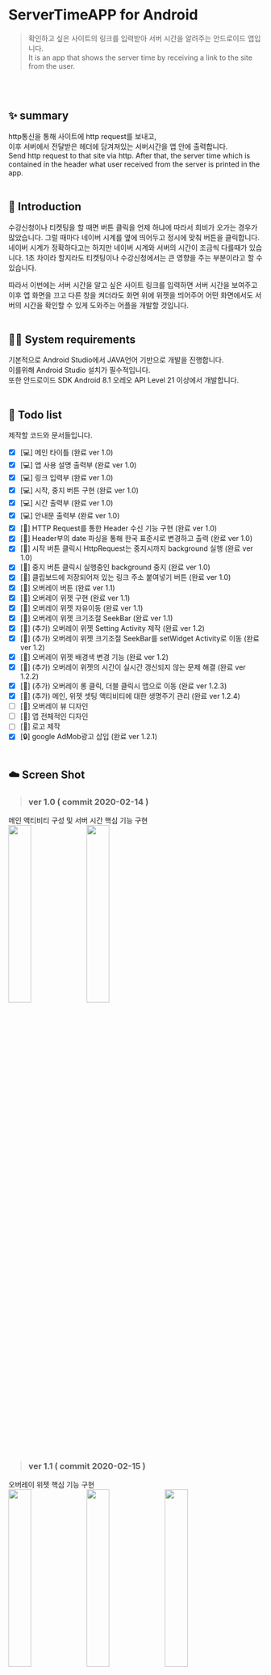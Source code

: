 # ServerTimeAPP for Android
>확인하고 싶은 사이트의 링크를 입력받아 서버 시간을 알려주는 안드로이드 앱입니다.  
It is an app that shows the server time by receiving a link to the site from the user.

  <br/><br/>
## ✨ summary
http통신을 통해 사이트에 http request를 보내고,  
이후 서버에서 전달받은 헤더에 담겨져있는 서버시간을 앱 안에 출력합니다.  
Send http request to that site via http. After that, the server time which is contained in the header what user received from the server is printed in the app.
  <br/><br/>
## 📖 Introduction  
수강신청이나 티켓팅을 할 때면 버튼 클릭을 언제 하냐에 따라서 희비가 오가는 경우가 많았습니다. 그럴 때마다 네이버 시계를 옆에 띄어두고 정시에 맞춰 버튼을 클릭합니다. 네이버 시계가 정확하다고는 하지만 네이버 시계와 서버의 시간이 조금씩 다를때가 있습니다. 1초 차이라 할지라도 티켓팅이나 수강신청에서는 큰 영향을 주는 부분이라고 할 수 있습니다.

따라서 이번에는 서버 시간을 알고 싶은 사이트 링크를 입력하면 서버 시간을 보여주고 이후 앱 화면을 끄고 다른 창을 켜더라도 화면 위에 위젯을 띄어주어 어떤 화면에서도 서버의 시간을 확인할 수 있게 도와주는 어플을 개발할 것입니다.
  <br/><br/>
## 👨‍💻 System requirements
기본적으로 Android Studio에서 JAVA언어 기반으로 개발을 진행합니다.  
이를위해 Android Studio 설치가 필수적입니다.  
또한 안드로이드 SDK Android 8.1 오레오 API Level 21 이상에서 개발합니다.
  <br/><br/>
## 📝 Todo list
제작할 코드와 문서들입니다.

- [x] [💻] 메인 타이틀 (완료 ver 1.0)
- [x] [💻] 앱 사용 설명 출력부 (완료 ver 1.0)
- [x] [💻] 링크 입력부 (완료 ver 1.0)
- [x] [💻] 시작, 중지 버튼 구현 (완료 ver 1.0)
- [x] [💻] 시간 출력부 (완료 ver 1.0)
- [x] [💻] 안내문 출력부 (완료 ver 1.0)
- [x] [📗] HTTP Request를 통한 Header 수신 기능 구현 (완료 ver 1.0)
- [x] [📗] Header부의 date 파싱을 통해 한국 표준시로 변경하고 출력 (완료 ver 1.0)
- [x] [📗] 시작 버튼 클릭시 HttpRequest는 중지시까지 background 실행 (완료 ver 1.0)
- [x] [📗] 중지 버튼 클릭시 실행중인 background 중지 (완료 ver 1.0)
- [x] [📗] 클립보드에 저장되어져 있는 링크 주소 붙여넣기 버튼 (완료 ver 1.0)
- [x] [🔨] 오버레이 버튼 (완료 ver 1.1)
- [x] [🔨] 오버레이 위젯 구현 (완료 ver 1.1)
- [x] [🔨] 오버레이 위젯 자유이동 (완료 ver 1.1)
- [x] [🔨] 오버레이 위젯 크기조절 SeekBar (완료 ver 1.1)
- [x] [🔨] (추가) 오버레이 위젯 Setting Activity 제작 (완료 ver 1.2)
- [x] [🔨] (추가) 오버레이 위젯 크기조절 SeekBar를 setWidget Activity로 이동 (완료 ver 1.2)
- [x] [🔨] 오버레이 위젯 배경색 변경 기능 (완료 ver 1.2)
- [x] [🔨] (추가) 오버레이 위젯의 시간이 실시간 갱신되지 않는 문제 해결 (완료 ver 1.2.2)
- [x] [🔨] (추가) 오버레이 롱 클릭, 더블 클릭시 앱으로 이동 (완료 ver 1.2.3)
- [x] [🔨] (추가) 메인, 위젯 셋팅 액티비티에 대한 생명주기 관리 (완료 ver 1.2.4)
- [ ] [🔨] 오버레이 뷰 디자인
- [ ] [🔨] 앱 전체적인 디자인 
- [ ] [🔨] 로고 제작
- [x] [🔒] google AdMob광고 삽입 (완료 ver 1.2.1)
  <br/> <br/>
  
## ☁️ Screen Shot
  
> ### ver 1.0 ( commit 2020-02-14 )  
메인 액티비티 구성 및 서버 시간 핵심 기능 구현  
<img src="https://user-images.githubusercontent.com/56837413/74477830-62cd6680-4eef-11ea-8d06-8c36afbba924.jpg" width="30%"></img> 
<img src="https://user-images.githubusercontent.com/56837413/74477619-fe120c00-4eee-11ea-82b8-749822bab159.jpg" width="30%"></img>
  
  <br/>
  <br/>
  <br/>
  
> ### ver 1.1 ( commit 2020-02-15 )  
오버레이 위젯 핵심 기능 구현  
<img src="https://user-images.githubusercontent.com/56837413/74565281-40e9e780-4fb4-11ea-833e-55d963597bd4.jpg" width="30%"></img>
<img src="https://user-images.githubusercontent.com/56837413/74565288-447d6e80-4fb4-11ea-8a17-03bcf82eea31.jpg" width="30%"></img>
<img src="https://user-images.githubusercontent.com/56837413/74565293-48a98c00-4fb4-11ea-9b0f-7a4284aafe65.jpg" width="30%"></img>
  
  <br/>
  <br/>
  <br/>
  
> ### ver 1.2 ( commit 2020-02-16 )  
위젯 기능 강화  
<img src="https://user-images.githubusercontent.com/56837413/74595084-d9e63480-5080-11ea-8b41-86eb10df4357.jpg" width="30%"></img>
<img src="https://user-images.githubusercontent.com/56837413/74595082-d94d9e00-5080-11ea-827a-ceb99a5bc55f.jpg" width="30%"></img>
<img src="https://user-images.githubusercontent.com/56837413/74595081-d783da80-5080-11ea-8629-3facd3048981.jpg" width="30%"></img>
  
  <br/>
  <br/>
  <br/>
  
> ### ver 1.2.1 ( commit 2020-02-17 )  
메인 하단 구글 애드몹 배너 추가  
<img src="https://user-images.githubusercontent.com/56837413/74609777-ab279700-5130-11ea-9478-2e1e80f9fdd5.jpg" width="30%"></img>
 
  <br/>
  <br/>
  <br/>
  
> ### ver 1.2.2 ( commit 2020-02-17 )  
오버레이 위젯을 손으로 잡고있거나 이동시킬때만 시간이 갱신되는 문제를 수정. 이제 정상적으로 받아오는 서버시간에 맞춰 실시간으로 시간이 갱신되어 보여짐.  
<img src="https://user-images.githubusercontent.com/56837413/74612140-031cc880-5146-11ea-941b-8d4d111c05d9.jpg" width="30%"></img>
<img src="https://user-images.githubusercontent.com/56837413/74612139-01530500-5146-11ea-90d9-f619c452419f.jpg" width="30%"></img>
<img src="https://user-images.githubusercontent.com/56837413/74678607-cd87e600-51fe-11ea-8709-ad7d45d8f66c.gif" width="30%"></img>
 
  <br/>
  <br/>
  <br/>
  
> ### ver 1.2.3 ( commit 2020-02-18 )  
오버레이 위젯을 길게 누르고 있거나 더블클릭하면 Background의 Main Activity가 foreground로 변경되며 화면에 띄움
<img src="https://user-images.githubusercontent.com/56837413/74678590-c52fab00-51fe-11ea-8f4d-2727f1256398.gif" width="30%"></img>
 
  <br/>
  <br/>
  <br/>
  
> ### ver 1.2.4 ( commit 2020-02-18 )  
액티비티 별 생명주기 관리 및 제어 

  <br/>
  <br/>
  <br/>
  
